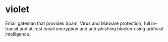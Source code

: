 # violet
Email gateman that provides Spam, Virus and Malware protection, full in-transit and at-rest email encryption and anti-phishing blocker using artificial intelligence.
